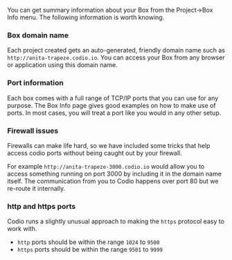 You can get summary information about your Box from the Project->Box Info menu. The following information is worth knowing.

### Box domain name
Each project created gets an auto-generated, friendly domain name such as `http://anita-trapeze.codio.io`. You can access your Box from any browser or application using this domain name.

### Port information
Each box comes with a full range of TCP/IP ports that you can use for any purpose. The Box Info page gives good examples on how to make use of ports. In most cases, you will treat a port like you would in any other setup. 

### Firewall issues
Firewalls can make life hard, so we have included some tricks that help access codio ports without being caught out by your firewall.

For example `http://anita-trapeze-3000.codio.io` would allow you to access something running on port 3000 by including it in the domain name itself. The communication from you to Codio happens over port 80 but we re-route it internally.

### http and https ports
Codio runs a slightly unusual approach to making the `https` protocol easy to work with. 

- `http` ports should be within the range `1024` to `9500`
- `https` ports should be within the range `9501` to `9999`

